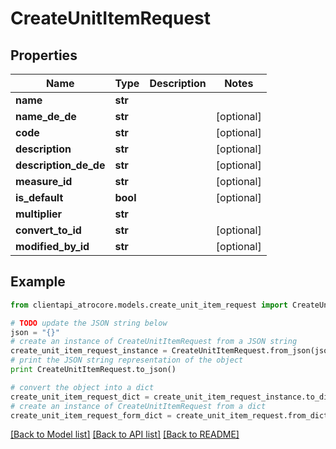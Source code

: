 # CreateUnitItemRequest


## Properties
Name | Type | Description | Notes
------------ | ------------- | ------------- | -------------
**name** | **str** |  | 
**name_de_de** | **str** |  | [optional] 
**code** | **str** |  | [optional] 
**description** | **str** |  | [optional] 
**description_de_de** | **str** |  | [optional] 
**measure_id** | **str** |  | [optional] 
**is_default** | **bool** |  | [optional] 
**multiplier** | **str** |  | 
**convert_to_id** | **str** |  | [optional] 
**modified_by_id** | **str** |  | [optional] 

## Example

```python
from clientapi_atrocore.models.create_unit_item_request import CreateUnitItemRequest

# TODO update the JSON string below
json = "{}"
# create an instance of CreateUnitItemRequest from a JSON string
create_unit_item_request_instance = CreateUnitItemRequest.from_json(json)
# print the JSON string representation of the object
print CreateUnitItemRequest.to_json()

# convert the object into a dict
create_unit_item_request_dict = create_unit_item_request_instance.to_dict()
# create an instance of CreateUnitItemRequest from a dict
create_unit_item_request_form_dict = create_unit_item_request.from_dict(create_unit_item_request_dict)
```
[[Back to Model list]](../README.md#documentation-for-models) [[Back to API list]](../README.md#documentation-for-api-endpoints) [[Back to README]](../README.md)


